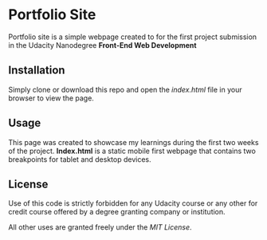 # Portfolio Site

Portfolio site is a simple webpage created to for the first project submission in the Udacity Nanodegree **Front-End Web Development**

## Installation

Simply clone or download this repo and open the *index.html* file in your browser to view the page.

## Usage

This page was created to showcase my learnings during the first two weeks of the project.  **Index.html** is a static mobile first webpage that contains two breakpoints for tablet and desktop devices.

## License

Use of this code is strictly forbidden for any Udacity course or any other for credit course offered by a degree granting company or institution.

All other uses are granted freely under the *MIT License*.